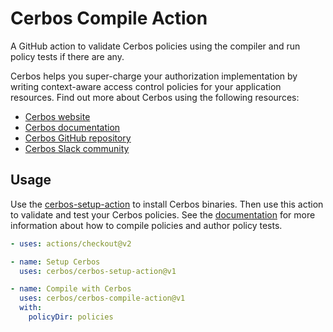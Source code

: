 # Cerbos Compile Action

A GitHub action to validate Cerbos policies using the compiler and run policy tests if there are any. 

Cerbos helps you super-charge your authorization implementation by writing context-aware access control policies for your application resources. Find out more about Cerbos using the following resources:

* [Cerbos website](https://cerbos.dev)
* [Cerbos documentation](https://docs.cerbos.dev)
* [Cerbos GitHub repository](https://github.com/cerbos/cerbos)
* [Cerbos Slack community](http://go.cerbos.io/slack)

## Usage

Use the [cerbos-setup-action](https://github.com/cerbos/cerbos-setup-action) to install Cerbos binaries. Then use this action to validate and test your Cerbos policies. See the [documentation](https://docs.cerbos.dev/cerbos/latest/policies/compile.html) for more information about how to compile policies and author policy tests. 


```yaml
- uses: actions/checkout@v2

- name: Setup Cerbos
  uses: cerbos/cerbos-setup-action@v1

- name: Compile with Cerbos
  uses: cerbos/cerbos-compile-action@v1
  with:
    policyDir: policies
```
